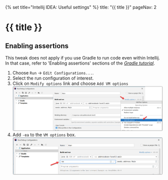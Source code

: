 {% set title="Intellij IDEA: Useful settings" %}
<frontmatter>
  title: "{{ title }}"
  pageNav: 2
</frontmatter>

# {{ title }}

<!-- ==================================================================================================== -->

## Enabling assertions

<box type="warning" seamless>

This tweak does not apply if you use Gradle to run code even within Intellij. In that case, refer to 'Enabling assertions' sections of the [_Gradle tutorial_](gradle.html#enabling-assertions).
</box>

1. Choose `Run` → `Edit Configurations...`.
1. Select the run configuration of interest.
1. Click on `Modify options` link and choose `Add VM options`<br>
   <img src="images/intellij/addVmOptions.png" width="800"/>
1. Add `-ea` to the `VM options` box.
   <img src="images/intellij/enableAssertions.png" width="800"/>


